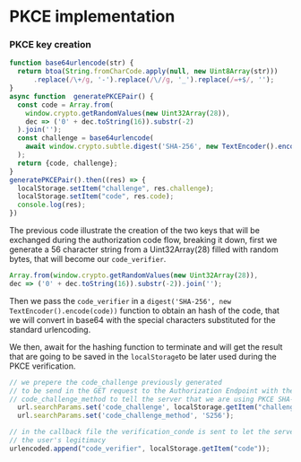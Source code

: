 # PKCE implementation

### &#x20;PKCE key creation

```javascript
function base64urlencode(str) {
  return btoa(String.fromCharCode.apply(null, new Uint8Array(str)))
      .replace(/\+/g, '-').replace(/\//g, '_').replace(/=+$/, '');
}
async function  generatePKCEPair() {
  const code = Array.from(  
    window.crypto.getRandomValues(new Uint32Array(28)), 
    dec => ('0' + dec.toString(16)).substr(-2)
  ).join('');
  const challenge = base64urlencode(
    await window.crypto.subtle.digest('SHA-256', new TextEncoder().encode(code))
  );
  return {code, challenge};
}
generatePKCEPair().then((res) => {
  localStorage.setItem("challenge", res.challenge);
  localStorage.setItem("code", res.code);
  console.log(res);
})

```

The previous code illustrate the creation of the two keys that will be exchanged during the authorization code flow, breaking it down, first we generate a 56 character string from a Uint32Array(28) filled with random bytes, that will become our `code_verifier`.

```javascript
Array.from(window.crypto.getRandomValues(new Uint32Array(28)),
dec => ('0' + dec.toString(16)).substr(-2)).join('');
```

Then we pass the `code_verifier` in a `digest('SHA-256', new TextEncoder().encode(code))` function to obtain an hash of the code, that we will convert in base64 with the special characters substituted for the standard urlencoding.

We then, await for the hashing function to terminate and will get the result that are going to be saved in the `localStorage`to be later used during the PKCE verification.

```javascript
// we prepere the code_challenge previously generated
// to be send in the GET request to the Authorization Endpoint with the 
// code_challenge_method to tell the server that we are using PKCE SHA-256
  url.searchParams.set('code_challenge', localStorage.getItem("challenge"));
  url.searchParams.set('code_challenge_method', 'S256');

```

```javascript
// in the callback file the verification_conde is sent to let the server check 
// the user's legitimacy
urlencoded.append("code_verifier", localStorage.getItem("code"));
```
